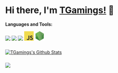 # Hi there, I'm [TGamings!](https://github.com/TGamings) 👋

**Languages and Tools:**  

<code><img height="30" src="https://i0.wp.com/songbaze.com.ng/wp-content/uploads/2016/02/java-runtime-environment-11-535x535.png"></code>
<code><img height="30" src="https://user-images.githubusercontent.com/674621/71187801-14e60a80-2280-11ea-94c9-e56576f76baf.png"></code>
<code><img height="30" src="https://upload.wikimedia.org/wikipedia/commons/thumb/9/9c/IntelliJ_IDEA_Icon.svg/1200px-IntelliJ_IDEA_Icon.svg.png"></code>
<code><img height="30" src="https://raw.githubusercontent.com/github/explore/80688e429a7d4ef2fca1e82350fe8e3517d3494d/topics/javascript/javascript.png"></code>
<code><img height="30" src="https://raw.githubusercontent.com/github/explore/80688e429a7d4ef2fca1e82350fe8e3517d3494d/topics/nodejs/nodejs.png"></code>    



### 
<a href="https://github.com/TGamings">
  <img align="center" src="https://github-readme-stats.anuraghazra1.vercel.app/api?username=TGamings&include_all_commits=true&show_icons=true&theme=nord&count_private=true" alt="TGamings's Github Stats" />
  
</a>

###

<a href="https://github.com/TGamings">
  <img align="center" src="https://github-readme-stats.anuraghazra1.vercel.app/api/top-langs/?username=TGamings&layout=compact&theme=nord" />
</a>



